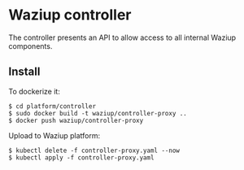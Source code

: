 Waziup controller
=================

The controller presents an API to allow access to all internal Waziup components.

Install
-------

To dockerize it:
```
$ cd platform/controller
$ sudo docker build -t waziup/controller-proxy ..
$ docker push waziup/controller-proxy
```
Upload to Waziup platform:
```
$ kubectl delete -f controller-proxy.yaml --now
$ kubectl apply -f controller-proxy.yaml
```
